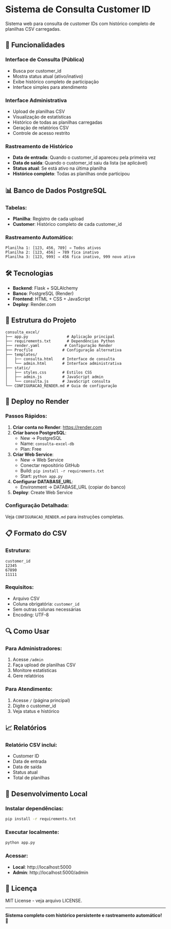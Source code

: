 # Sistema de Consulta Customer ID

Sistema web para consulta de customer IDs com histórico completo de planilhas CSV carregadas.

## 🚀 Funcionalidades

### **Interface de Consulta (Pública)**
- Busca por customer_id
- Mostra status atual (ativo/inativo)
- Exibe histórico completo de participação
- Interface simples para atendimento

### **Interface Administrativa**
- Upload de planilhas CSV
- Visualização de estatísticas
- Histórico de todas as planilhas carregadas
- Geração de relatórios CSV
- Controle de acesso restrito

### **Rastreamento de Histórico**
- **Data de entrada**: Quando o customer_id apareceu pela primeira vez
- **Data de saída**: Quando o customer_id saiu da lista (se aplicável)
- **Status atual**: Se está ativo na última planilha
- **Histórico completo**: Todas as planilhas onde participou

## 📊 Banco de Dados PostgreSQL

### **Tabelas:**
- **Planilha**: Registro de cada upload
- **Customer**: Histórico completo de cada customer_id

### **Rastreamento Automático:**
```
Planilha 1: [123, 456, 789] → Todos ativos
Planilha 2: [123, 456] → 789 fica inativo
Planilha 3: [123, 999] → 456 fica inativo, 999 novo ativo
```

## 🛠️ Tecnologias

- **Backend**: Flask + SQLAlchemy
- **Banco**: PostgreSQL (Render)
- **Frontend**: HTML + CSS + JavaScript
- **Deploy**: Render.com

## 📁 Estrutura do Projeto

```
consulta_excel/
├── app.py                 # Aplicação principal
├── requirements.txt       # Dependências Python
├── render.yaml           # Configuração Render
├── Procfile             # Configuração alternativa
├── templates/
│   ├── consulta.html    # Interface de consulta
│   └── admin.html       # Interface administrativa
├── static/
│   ├── styles.css       # Estilos CSS
│   ├── admin.js         # JavaScript admin
│   └── consulta.js      # JavaScript consulta
└── CONFIGURACAO_RENDER.md # Guia de configuração
```

## 🚀 Deploy no Render

### **Passos Rápidos:**

1. **Criar conta no Render**: https://render.com
2. **Criar banco PostgreSQL**:
   - New → PostgreSQL
   - Name: `consulta-excel-db`
   - Plan: Free
3. **Criar Web Service**:
   - New → Web Service
   - Conectar repositório GitHub
   - Build: `pip install -r requirements.txt`
   - Start: `python app.py`
4. **Configurar DATABASE_URL**:
   - Environment → DATABASE_URL (copiar do banco)
5. **Deploy**: Create Web Service

### **Configuração Detalhada:**
Veja `CONFIGURACAO_RENDER.md` para instruções completas.

## 📋 Formato do CSV

### **Estrutura:**
```csv
customer_id
12345
67890
11111
```

### **Requisitos:**
- Arquivo CSV
- Coluna obrigatória: `customer_id`
- Sem outras colunas necessárias
- Encoding: UTF-8

## 🔍 Como Usar

### **Para Administradores:**
1. Acesse `/admin`
2. Faça upload de planilhas CSV
3. Monitore estatísticas
4. Gere relatórios

### **Para Atendimento:**
1. Acesse `/` (página principal)
2. Digite o customer_id
3. Veja status e histórico

## 📈 Relatórios

### **Relatório CSV inclui:**
- Customer ID
- Data de entrada
- Data de saída
- Status atual
- Total de planilhas

## 🔧 Desenvolvimento Local

### **Instalar dependências:**
```bash
pip install -r requirements.txt
```

### **Executar localmente:**
```bash
python app.py
```

### **Acessar:**
- **Local**: http://localhost:5000
- **Admin**: http://localhost:5000/admin

## 📝 Licença

MIT License - veja arquivo LICENSE.

---

**Sistema completo com histórico persistente e rastreamento automático!** 🎉 